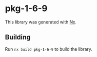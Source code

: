 # pkg-1-6-9

This library was generated with [Nx](https://nx.dev).

## Building

Run `nx build pkg-1-6-9` to build the library.
